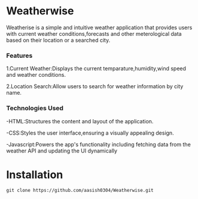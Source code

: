 # Weatherwise

Weatherise is a simple and intuitive weather application that provides users with current weather conditions,forecasts and other meterological data based on their location or a searched city.


### Features

1.Current Weather:Displays the current temparature,humidity,wind speed and weather conditions.


2.Location Search:Allow users to search for weather information by city name.

### Technologies Used

-HTML:Structures the content and layout of the application.


-CSS:Styles the user interface,ensuring a visually appealing design.


-Javascript:Powers the app's functionality including fetching data from the weather API and updating the UI dynamically


# Installation

```
git clone https://github.com/aasish0304/Weatherwise.git
```
